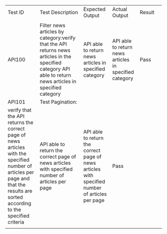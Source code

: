 | | | | | | |
|:----|:----|:----|:----|:----|:----|
|Test ID|Test Description|Expected Output|Actual Output|Result| |
| | | | | | |
|API100|Filter news articles by category:verify that the API returns news articles in the specified category	API able to return news articles in specified category|API able to return news articles in specified category|API able to return news articles in specified category|Pass| |
|API101|Test Pagination:	
verify that the API returns the correct page of news articles with the specified number of articles per page and that the results are sorted according to the specified criteria|API able to return the correct page of news articles with specified number of articles per page|API able to return the correct page of news articles with specified number of articles per page|Pass| |
| | | | | | |
